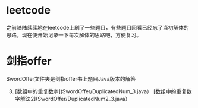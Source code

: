# leetcode
之前陆陆续续地在leetcode上刷了一些题目，有些题目回看已经忘了当初解体的思路，现在便开始记录一下每次解体的思路吧，方便复习。

# 剑指offer
SwordOffer文件夹是剑指offer书上题目Java版本的解答

3. [数组中的重复数字](SwordOffer/DuplicatedNum_3.java）
   [数组中的重复数字解法2](SwordOffer/DuplicatedNum2_3.java）


